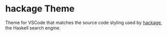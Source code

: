 # hackage Theme

Theme for VSCode that matches the source code styling used by [hackage](https://hackage.haskell.org/), the Haskell search engine.

